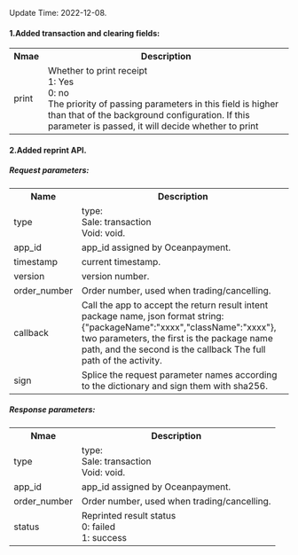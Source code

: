 Update Time: 2022-12-08.
<h4>1.Added transaction and clearing fields:</h4>
<table>
  <tr>
    <th>Nmae</th>
    <th>Description</th>  
  </tr>
  <tr>
    <td>print</td>
    <td>Whether to print receipt<br>1: Yes<br>0: no<br>The priority of passing parameters in this field is higher than that of the background configuration. If this parameter is passed, it will decide whether to print</td>
  </tr>
</table>

<h4>2.Added reprint API.</h4>
<h5>Request parameters:</h5>
<table>
  <tr>
    <th>Name</th>
    <th>Description</th>  
  </tr>
  <tr>
    <td>type</td>
    <td>type:<br>Sale: transaction<br>Void: void.</td>
  </tr>
  <tr>
    <td>app_id</td>
    <td>app_id assigned by Oceanpayment.</td>
  </tr>
  <tr>
    <td>timestamp</td>
    <td>current timestamp.</td>
  </tr>
  <tr>
    <td>version</td>
    <td>version number.</td>
  </tr>
  <tr>
    <td>order_number</td>
    <td>Order number, used when trading/cancelling.</td>
  </tr>
  <tr>
    <td>callback</td>
    <td>Call the app to accept the return result intent package name, json format string: {"packageName":"xxxx","className":"xxxx"}, two parameters, the first is the package name path, and the second is the callback The full path of the activity.</td>
  </tr>
  <tr>
    <td>sign</td>
    <td>Splice the request parameter names according to the dictionary and sign them with sha256.</td>
  </tr>  
</table>

<h5>Response parameters:</h5>
<table>
  <tr>
    <th>Nmae</th>
    <th>Description</th>  
  </tr>
  <tr>
    <td>type</td>
    <td>type:<br>Sale: transaction<br>Void: void.</td>
  </tr>
  <tr>
    <td>app_id</td>
    <td>app_id assigned by Oceanpayment.</td>
  </tr>
  <tr>
    <td>order_number</td>
    <td>Order number, used when trading/cancelling.</td>
  </tr>
  <tr>
    <td>status</td>
    <td>Reprinted result status<br>0: failed<br>1: success</td>
  </tr>
</table>
